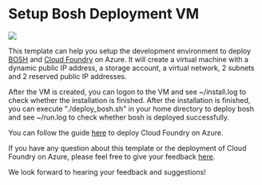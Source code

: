 # Setup Bosh Deployment VM

<a href="https://portal.azure.com/#create/Microsoft.Template/uri/https%3A%2F%2Fraw.githubusercontent.com%2FAzure%2Fazure-quickstart-templates%2Fmaster%2Fbosh-setup%2Fazuredeploy.json" target="_blank">
    <img src="http://azuredeploy.net/deploybutton.png"/>
</a>

This template can help you setup the development environment to deploy [BOSH](http://bosh.io/) and [Cloud Foundry](https://www.cloudfoundry.org/) on Azure. It will create a virtual machine with a dynamic public IP address, a storage account, a virtual network, 2 subnets and 2 reserved public IP addresses.

After the VM is created, you can logon to the VM and see ~/install.log to check whether the installation is finished.
After the installation is finished, you can execute "./deploy_bosh.sh" in your home directory to deploy bosh and see ~/run.log to check whether bosh is deployed successfully.

You can follow the guide [here](https://github.com/cloudfoundry-incubator/bosh-azure-cpi-release/blob/master/docs/template-guide.md) to deploy Cloud Foundry on Azure.

If you have any question about this template or the deployment of Cloud Foundry on Azure, please feel free to give your feedback [here](https://github.com/cloudfoundry-incubator/bosh-azure-cpi-release/issues).

We look forward to hearing your feedback and suggestions!
